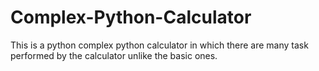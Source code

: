 # Complex-Python-Calculator
This is a python complex python calculator in which there are many task performed by the calculator unlike the basic ones.
